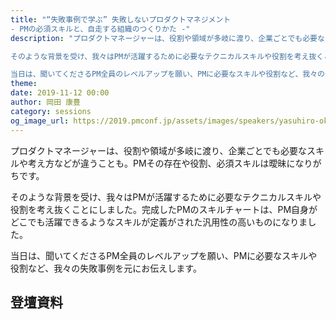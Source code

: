 ```yaml
---
title: "“失敗事例で学ぶ” 失敗しないプロダクトマネジメント
- PMの必須スキルと、自走する組織のつくりかた -"
description: "プロダクトマネージャーは、役割や領域が多岐に渡り、企業ごとでも必要なスキルや考え方などが違うことも。PMその存在や役割、必須スキルは曖昧になりがちです。

そのような背景を受け、我々はPMが活躍するために必要なテクニカルスキルや役割を考え抜くことにしました。完成したPMのスキルチャートは、PM自身がどこでも活躍できるようなスキルが定義がされた汎用性の高いものになりました。

当日は、聞いてくださるPM全員のレベルアップを願い、PMに必要なスキルや役割など、我々の失敗事例を元にお伝えします。"
theme: 
date: 2019-11-12 00:00
author: 岡田 康豊
category: sessions
og_image_url: https://2019.pmconf.jp/assets/images/speakers/yasuhiro-okada.jpg
---
```


プロダクトマネージャーは、役割や領域が多岐に渡り、企業ごとでも必要なスキルや考え方などが違うことも。PMその存在や役割、必須スキルは曖昧になりがちです。

そのような背景を受け、我々はPMが活躍するために必要なテクニカルスキルや役割を考え抜くことにしました。完成したPMのスキルチャートは、PM自身がどこでも活躍できるようなスキルが定義がされた汎用性の高いものになりました。

当日は、聞いてくださるPM全員のレベルアップを願い、PMに必要なスキルや役割など、我々の失敗事例を元にお伝えします。

## 登壇資料
<script async class="speakerdeck-embed" data-id="ab0ca668563e4348a19b99e31b0d8d62" data-ratio="1.77777777777778" src="//speakerdeck.com/assets/embed.js"></script>